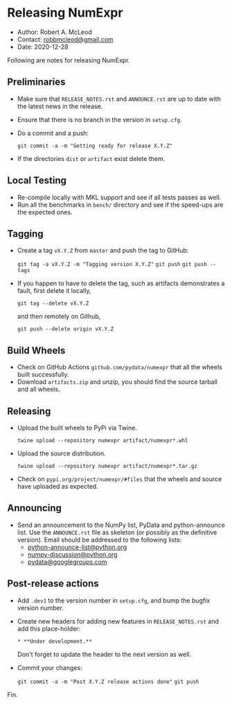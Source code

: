 Releasing NumExpr
==================

* Author: Robert A. McLeod
* Contact: robbmcleod@gmail.com
* Date: 2020-12-28

Following are notes for releasing NumExpr.

Preliminaries
-------------

* Make sure that `RELEASE_NOTES.rst` and `ANNOUNCE.rst` are up to date with the latest news in the release.
* Ensure that there is no branch in the version in `setup.cfg`.
* Do a commit and a push:

    `git commit -a -m "Getting ready for release X.Y.Z"`

* If the directories `dist` or `artifact` exist delete them.

Local Testing
-------------

* Re-compile locally with MKL support and see if all tests passes as well.
* Run all the benchmarks in `bench/` directory and see if the
  speed-ups are the expected ones.

Tagging
-------

* Create a tag `vX.Y.Z` from `master` and push the tag to GitHub:

    `git tag -a vX.Y.Z -m "Tagging version X.Y.Z"`
    `git push`
    `git push --tags`

* If you happen to have to delete the tag, such as artifacts demonstrates a fault, first delete it locally,

    `git tag --delete vX.Y.Z`

  and then remotely on Github,

    `git push --delete origin vX.Y.Z`

Build Wheels
------------

* Check on GitHub Actions `github.com/pydata/numexpr` that all the wheels built successfully.
* Download `artifacts.zip` and unzip, you should find the source tarball and all wheels.

Releasing
---------

* Upload the built wheels to PyPi via Twine.

    `twine upload --repository numexpr artifact/numexpr*.whl`

* Upload the source distribution.

    `twine upload --repository numexpr artifact/numexpr*.tar.gz`

* Check on `pypi.org/project/numexpr/#files` that the wheels and source have uploaded as expected.

Announcing
----------

* Send an announcement to the NumPy list, PyData and python-announce
  list.  Use the `ANNOUNCE.rst` file as skeleton (or possibly as the
  definitive version). Email should be addressed to the following lists:
  * python-announce-list@python.org
  * numpy-discussion@python.org
  * pydata@googlegroups.com

Post-release actions
--------------------

* Add `.dev1` to the version number in `setup.cfg`, and bump the bugfix version 
  number.
* Create new headers for adding new features in `RELEASE_NOTES.rst`
  and add this place-holder:

  `* **Under development.**`

  Don't forget to update the header to the next version as well.

* Commit your changes:

  `git commit -a -m "Post X.Y.Z release actions done"`
  `git push`

Fin.
